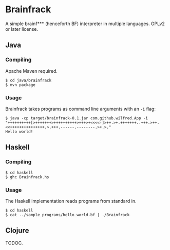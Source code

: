 # Brainfrack

A simple brainf*** (henceforth BF) interpreter in multiple
languages. GPLv2 or later license.

## Java

### Compiling

Apache Maven required.

    $ cd java/brainfrack
    $ mvn package

### Usage

Brainfrack takes programs as command line arguments with an `-i` flag:

    $ java -cp target/brainfrack-0.1.jar com.github.wilfred.App -i "++++++++++[>+++++++>++++++++++>+++>+<<<<-]>++.>+.+++++++..+++.>++.<<+++++++++++++++.>.+++.------.--------.>+.>."
    Hello world!

## Haskell

### Compiling

    $ cd haskell
    $ ghc Brainfrack.hs
    
### Usage

The Haskell implementation reads programs from standard in.

    $ cd haskell
    $ cat ../sample_programs/hello_world.bf | ./Brainfrack

## Clojure

TODOC.
